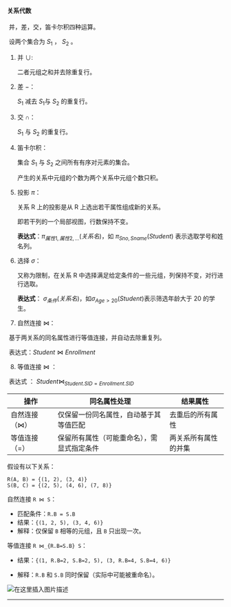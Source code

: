 #### 关系代数





​	并，差，交，笛卡尔积四种运算。

​	设两个集合为 $S_1$ ， $S_2$ 。

1. 并 $\cup$:

   二者元组之和并去除重复行。

2. 差 $-$：

   $S_1$ 减去 $S_1$与 $S_2$ 的重复行。

3. 交 $\cap$：

   $S_1$ 与 $S_2$ 的重复行。

4. 笛卡尔积： 

   集合 $S_1$ 与 $S_2$ 之间所有有序对元素的集合。

   产生的关系中元组的个数为两个关系中元组个数只积。

5. 投影 $\pi$：

   关系 R 上的投影是从 R 上选出若干属性组成新的关系。

   即若干列的一个局部视图，行数保持不变。

   **表达式**：$π_{属性1,属性2,...}(关系名)$，如 $π_{Sno,Sname}(Student)$ 表示选取学号和姓名列。

6. 选择 $\sigma$：

   又称为限制，在关系 R 中选择满足给定条件的一些元组，列保持不变，对行进行选取。

   **表达式**： $σ_{条件}(关系名)$，如$σ_{Age>20}(Student)$表示筛选年龄大于 20 的学生。

7. 自然连接 $\Join$：

​	基于两关系的同名属性进行等值连接，并自动去除重复列。

​	表达式：$Student ⋈ Enrollment$

8. 等值连接 $\Join$ ：

​	表达式 ： $Student ⋈_{Student.SID = Enrollment.SID}$

| **操作**      | **同名属性处理**                           | **结果属性**         |
| ------------- | ------------------------------------------ | -------------------- |
| 自然连接（⋈） | 仅保留一份同名属性，自动基于其等值匹配     | 去重后的所有属性     |
| 等值连接（=） | 保留所有属性（可能重命名），需显式指定条件 | 两关系所有属性的并集 |

假设有以下关系：



```plaintext
R(A, B) = {(1, 2), (3, 4)}  
S(B, C) = {(2, 5), (4, 6), (7, 8)}
```

自然连接 `R ⋈ S`：

- 匹配条件：`R.B = S.B`
- 结果：`{(1, 2, 5), (3, 4, 6)}`
- 解释：仅保留 `B` 相等的元组，且 `B` 只出现一次。

等值连接 `R ⋈_{R.B=S.B} S`：

- 结果：`{(1, R.B=2, S.B=2, 5), (3, R.B=4, S.B=4, 6)}`

- 解释：`R.B` 和 `S.B` 同时保留（实际中可能被重命名）。

  

![在这里插入图片描述](https://i-blog.csdnimg.cn/blog_migrate/5edae37d76c2ade437d7e1696963dcb0.png#pic_center)

---











